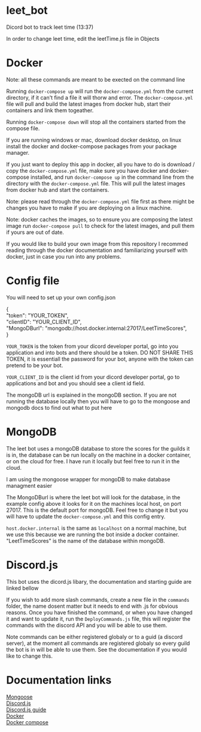 # leet_bot
Dicord bot to track leet time (13:37)

In order to change leet time, edit the leetTime.js file in Objects  

# Docker
Note: all these commands are meant to be exected on the command line  

Running `docker-compose up` will run the `docker-compose.yml` from the current directory, if it can't find a file it will thorw and error. The `docker-compose.yml` file will pull and build the latest images from docker hub, start their containers and link them togeather.  
 
Running `docker-compose down` will stop all the containers started from the compose file.  

If you are running windows or mac, download docker desktop, on linux install the docker and docker-compose packages from your package manager.  

If you just want to deploy this app in docker, all you have to do is download / copy the `docker-compose.yml` file, make sure you have docker and docker-compose installed, and run `docker-compose up` in the command line from the directory with the `docker-compose.yml` file. This will pull the latest images from docker hub and start the containers.  

Note: please read through the `docker-compose.yml` file first as there might be changes you have to make if you are deploying on a linux machine.   

Note: docker caches the images, so to ensure you are composing the latest image run `docker-compose pull` to check for the latest images, and pull them if yours are out of date.  

If you would like to build your own image from this repository I recommed reading through the docker documentation and familiarizing yourself with docker, just in case you run into any problems.  
# Config file
You will need to set up your own config.json  

{  
    "token": "YOUR_TOKEN",  
    "clientID": "YOUR_CLIENT_ID",  
    "MongoDBurl": "mongodb://host.docker.internal:27017/LeetTimeScores",  
} 

`YOUR_TOKEN` is the token from your dicord developer portal, go into you application and into bots and there should be a token. DO NOT SHARE THIS TOKEN, it is essentiall the password for your bot, anyone with the token can pretend to be your bot.  

`YOUR_CLIENT_ID` is the client id from your dicord developer portal, go to applications and bot and you should see a client id field.  

The mongoDB url is explained in the mongoDB section. If you are not running the database locally then you will have to go to the mongoose and mongodb docs to find out what to put here  

# MongoDB
The leet bot uses a mongoDB database to store the scores for the guilds it is in, the database can be run locally on the machine in a docker container, or on the cloud for free. I have run it locally but feel free to run it in the cloud.  

I am using the mongoose wrapper for mongoDB to make database managment easier  

The MongoDBurl is where the leet bot will look for the database, in the example config above it looks for it on the machines local host, on port 27017. This is the default port for mongoDB. Feel free to change it but you will have to update the `docker-compose.yml` and this config entry.   

`host.docker.internal` is the same as `localhost` on a normal machine, but we use this because we are running the bot inside a docker container. "LeetTimeScores" is the name of the database within mongoDB.  

# Discord.js
This bot uses the dicord.js libary, the documentation and starting guide are linked bellow  

If you wish to add more slash commands, create a new file in the `commands` folder, the name dosent matter but it needs to end with .js for obvious reasons. Once you have finished the command, or when you have changed it and want to update it, run the `DeployCommands.js` file, this will register the commands with the discord API and you will be able to use them.  

Note commands can be either registered globaly or to a guid (a discord server), at the moment all commands are registered globaly so every guild the bot is in will be able to use them. See the documentation if you would like to change this.  

# Documentation links
[Mongoose](https://mongoosejs.com/)  
[Discord.js](https://discord.js.org/#/)  
[Discord.js guide](https://discordjs.guide/#before-you-begin)  
[Docker](https://docs.docker.com/)  
[Docker compose](https://docs.docker.com/compose/)  